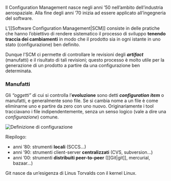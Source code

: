Il Configuration Management nasce negli anni ’50 nell’ambito dell’industria aerospaziale. Alla fine degli anni ’70 inizia ad essere applicato all’ingegneria del software.

L’[[Software Configuration Management|SCM]] consiste in delle pratiche che hanno l’obiettivo di rendere sistematico il processo di sviluppo **tenendo traccia dei cambiamenti** in modo che il prodotto sia in ogni istante in uno stato (configurazione) ben definito.

Dunque l’SCM ci permette di controllare le revisioni degli _**artifact**_ (manufatti) e il risultato di tali revisioni; questo processo è molto utile per la generazione di un prodotto a partire da una configurazione ben determinata.

### Manufatti

Gli _“oggetti”_ di cui si controlla l’**evoluzione** sono detti _**configuration item**_ o manufatti, e generalmente sono file. Se si cambia nome a un file è come eliminarne uno e partire da zero con uno nuovo. 
Originariamente i tool tracciavano i file indipendentemente, senza un senso logico (vale a dire una _configurazione_) comune.

![Definizione di configurazione](https://marcobuster.github.io/sweng/assets/05_configuration-management.png)

Riepilogo:
- anni ’80: strumenti **locali** (SCCS…)
- anni ’90: strumenti client-server **centralizzati** (CVS, subversion…)
- anni ’00: strumenti **distribuiti peer-to-peer** ([[Git|git]], mercurial, bazaar…)

Git nasce da un’esigenza di Linus Torvalds con il kernel Linux.